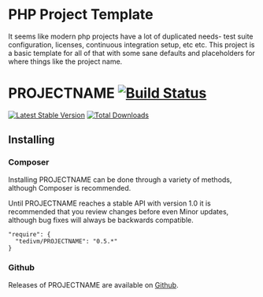 
# PHP Project Template

It seems like modern php projects have a lot of duplicated needs- test suite configuration, licenses, continuous
integration setup, etc etc. This project is a basic template for all of that with some sane defaults and placeholders
for where things like the project name.


# PROJECTNAME [![Build Status](https://travis-ci.org/tedivm/PROJECTNAME.png?branch=master)](https://travis-ci.org/tedivm/PROJECTNAME)

[![Latest Stable Version](https://poser.pugx.org/tedivm/PROJECTNAME/v/stable.png)](https://packagist.org/packages/tedivm/PROJECTNAME)
[![Total Downloads](https://poser.pugx.org/tedivm/PROJECTNAME/downloads.png)](https://packagist.org/packages/tedivm/PROJECTNAME)

## Installing

### Composer

Installing PROJECTNAME can be done through a variety of methods, although Composer is
recommended.

Until PROJECTNAME reaches a stable API with version 1.0 it is recommended that you
review changes before even Minor updates, although bug fixes will always be
backwards compatible.

```
"require": {
  "tedivm/PROJECTNAME": "0.5.*"
}
```

### Github

Releases of PROJECTNAME are available on [Github](https://github.com/tedivm/PROJECTNAME/releases).
